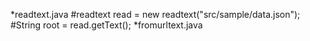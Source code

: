 *readtext.java
     #readtext read = new readtext("src/sample/data.json");
     #String root = read.getText();
*fromurltext.java
